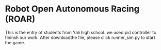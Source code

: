 # Robot Open Autonomous Racing (ROAR)
This is the entry of students from Yali high school. we used pid controller to fininsh our work. 
After downloadthe file, please click runner_sim.py to start the game.

